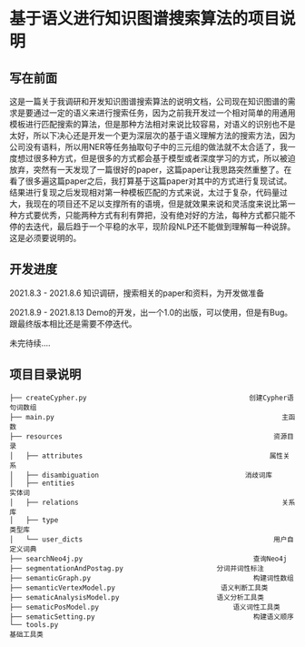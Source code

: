 # 基于语义进行知识图谱搜索算法的项目说明

##  写在前面

这是一篇关于我调研和开发知识图谱搜索算法的说明文档，公司现在知识图谱的需求是要通过一定的语义来进行搜索任务，因为之前我开发过一个相对简单的用通用模板进行匹配搜索的算法，但是那种方法相对来说比较容易，对语义的识别也不是太好，所以下决心还是开发一个更为深层次的基于语义理解方法的搜索方法，因为公司没有语料，所以用NER等任务抽取句子中的三元组的做法就不太合适了，我一度想过很多种方式，但是很多的方式都会基于模型或者深度学习的方式，所以被迫放弃，突然有一天发现了一篇很好的paper，这篇paper让我思路突然重整了。在看了很多遍这篇paper之后，我打算基于这篇paper对其中的方式进行复现试试。结果进行复现之后发现相对第一种模板匹配的方式来说，太过于复杂，代码量过大，我现在的项目还不足以支撑所有的语境，但是就效果来说和灵活度来说比第一种方式要优秀，只能两种方式有利有弊把，没有绝对好的方法，每种方式都只能不停的去迭代，最后趋于一个平稳的水平，现阶段NLP还不能做到理解每一种说辞。这是必须要说明的。



## 开发进度

2021.8.3 - 2021.8.6   	知识调研，搜索相关的paper和资料，为开发做准备

2021.8.9 - 2021.8.13	 Demo的开发，出一个1.0的出版，可以使用，但是有Bug。跟最终版本相比还是需要不停迭代。

未完待续....

## 项目目录说明
```
├── createCypher.py  									   创建Cypher语句词数组
├── main.py 													   主函数		
├── resources													 资源目录	  			
│   ├── attributes												属性关系
│   ├── disambiguation									  消歧词库
│   ├── entities													 实体词
│   ├── relations												   关系库
│   ├── type														   类型库										 
│   └── user_dicts												 用户自定义词典
├── searchNeo4j.py											查询Neo4j
├── segmentationAndPostag.py					   分词并词性标注
├── semanticGraph.py										构建词性数组
├── semanticVertexModel.py						    语义判断工具类
├── sematicAnalysisModel.py						   语义分析工具类
├── sematicPosModel.py								   语义词性工具类
├── sematicSetting.py										构建语义顺序
└── tools.py														  基础工具类
```



